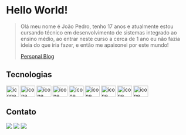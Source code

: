 # Hello World!

> Olá meu nome é João Pedro, tenho 17 anos e atualmente estou cursando técnico em desenvolvimento de sistemas integrado ao ensino médio, ao entrar neste curso a cerca de 1 ano eu não fazia ideia do que iria fazer, e então me apaixonei por este mundo!
>
> [Personal Blog](https://jpedrosnts.vercel.app/)

## Tecnologias

<div>
    <img align="center" src="https://cdn.jsdelivr.net/gh/devicons/devicon/icons/java/java-original.svg" title="Java" alt="ícone Java" height="30" width="35"/>
    <img align="center" src="https://cdn.jsdelivr.net/gh/devicons/devicon/icons/spring/spring-original.svg" title="Spring" alt="ícone Spring" height="30" width="40"/>
    <img align="center" src="https://cdn.jsdelivr.net/gh/devicons/devicon/icons/postgresql/postgresql-original.svg" title="PostgreSQL" alt="ícone PostgreSQL" height="30" width="40"/>
    <img align="center" src="https://cdn.jsdelivr.net/gh/devicons/devicon/icons/mysql/mysql-original.svg" title="MySQL" alt="ícone MySQL" height="30" width="40"/>
    <img align="center" src="https://cdn.jsdelivr.net/gh/devicons/devicon/icons/mongodb/mongodb-original.svg" title="MongoDB" alt="ícone MongoDB" height="30" width="40"/>
    <img align="center" src="https://cdn.jsdelivr.net/gh/devicons/devicon/icons/javascript/javascript-original.svg" title="JavaScript" alt="ícone JavaScript" height="30" width="40"/>
    <img align="center" src="https://cdn.jsdelivr.net/gh/devicons/devicon/icons/typescript/typescript-original.svg" title="TypeScript" alt="ícone TypeScript" height="30" width="40"/>
    <img align="center" src="https://cdn.jsdelivr.net/gh/devicons/devicon/icons/react/react-original.svg" title="React.js" alt="ícone React.js" height="30" width="40"/>
    <img align="center" src="https://cdn.jsdelivr.net/gh/devicons/devicon/icons/git/git-original.svg" title="Git" alt="ícone Git" height="30" width="40"/>
</div>

## Contato

<div>
<a href="https://instagram.com/jpedrosnts" target="_blank"><img src="https://img.shields.io/badge/-Instagram-%23E4405F?style=for-the-badge&logo=instagram&logoColor=white" target="_blank"></a>
<a href = "mailto:jp.siq.snts@gmail.com"><img src="https://img.shields.io/badge/Gmail-D14836?style=for-the-badge&logo=gmail&logoColor=white" target="_blank"></a>
<a href="https://www.linkedin.com/in/jpedrosnts" target="_blank"><img src="https://img.shields.io/badge/-LinkedIn-%230077B5?style=for-the-badge&logo=linkedin&logoColor=white" target="_blank"></a>   
</div>
